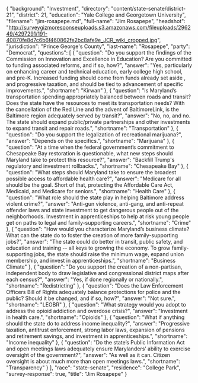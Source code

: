 {
  "background": "Investment",
  "directory": "content/state-senate/district-21",
  "district": 21,
  "education": "Yale College and Georgetown University",
  "filename": "jim-rosapepe.md",
  "full-name": "Jim Rosapepe",
  "headshot": "http://surveygizmoresponseuploads.s3.amazonaws.com/fileuploads/296249/4297291/191-40870fe8d7c6b6f460862fe2bc8afe9e_JCR_wiki_cropped.jpg",
  "jurisdiction": "Prince George's County",
  "last-name": "Rosapepe",
  "party": "Democrat",
  "questions": [
    {
      "question": "Do you support the findings of the Commission on Innovation and Excellence in Education? Are you committed to funding associated reforms, and if so, how?",
      "answer": "Yes, particularly on enhancing career and technical education, early college high school, and pre-K.  Increased funding should come from funds already set aside , and progressive taxation, and should be tied to advancement of specific improvements.",
      "shortname": "Kirwan"
    },
    {
      "question": "Is Maryland’s transportation spending appropriately balanced between roads and transit? Does the state have the resources to meet its transportation needs? With the cancellation of the Red Line and the advent of BaltimoreLink, is the Baltimore region adequately served by transit?",
      "answer": "No, no, and no.  The state should expand public/private partnerships and other investments to expand transit and repair roads.",
      "shortname": "Transportation"
    },
    {
      "question": "Do you support the legalization of recreational marijuana?",
      "answer": "Depends on the specifics.",
      "shortname": "Marijuana"
    },
    {
      "question": "At a time when the federal government’s commitment to Chesapeake Bay restoration is questionable, what new steps should Maryland take to protect this resource?",
      "answer": "Backfill Trump's regulatory and investment rollbacks.",
      "shortname": "Chesapeake Bay"
    },
    {
      "question": "What steps should Maryland take to ensure the broadest possible access to affordable health care?",
      "answer": "Medicare for all should be the goal.  Short of that, protecting the Affordable Care Act, Medicaid, and Medicare for seniors.",
      "shortname": "Health Care"
    },
    {
      "question": "What role should the state play in helping Baltimore address violent crime?",
      "answer": "Anti-gun violence, anti-gang, and anti-repeat offender laws and state investment to get dangerous people out of the neighborhoods.  Investment in apprenticeships to help at risk young people get on paths to legal and family-supporting careers.",
      "shortname": "Crime"
    },
    {
      "question": "How would you characterize Maryland’s business climate? What can the state do to foster the creation of more family-supporting jobs?",
      "answer": "The state could do better in transit, public safety, and education and training -- all keys to growing the economy.  To grow family-supporting jobs, the state should raise the minimum wage, expand union membership, and invest in apprenticeships.",
      "shortname": "Business Climate"
    },
    {
      "question": "Do you support the creation of a non-partisan, independent body to draw legislative and congressional district maps after each census?",
      "answer": "Yes, if done regionally or nationally.",
      "shortname": "Redistricting"
    },
    {
      "question": "Does the Law Enforcement Officers Bill of Rights adequately balance protections for police and the public? Should it be changed, and if so, how?",
      "answer": "Not sure.",
      "shortname": "LEOBR"
    },
    {
      "question": "What strategy would you adopt to address the opioid addiction and overdose crisis?",
      "answer": "Investment in health care.",
      "shortname": "Opioids"
    },
    {
      "question": "What if anything should the state do to address income inequality?",
      "answer": "Progressive taxation, antitrust enforcement, strong labor laws, expansion of pensions and retirement savings, and investment in apprenticeships.",
      "shortname": "Income inequality"
    },
    {
      "question": "Do the state’s Public Information Act and open meetings laws adequately ensure Marylanders’ ability to exercise oversight of the government?",
      "answer": "As well as it can.  Citizen oversight is about much more than open meetings laws.",
      "shortname": "Transparency"
    }
  ],
  "race": "state-senate",
  "residence": "College Park",
  "survey-response": true,
  "title": "Jim Rosapepe"
}
